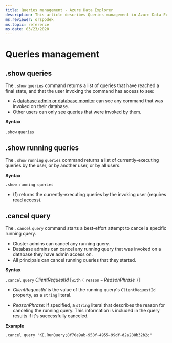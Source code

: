 ```yaml
---
title: Queries management - Azure Data Explorer
description: This article describes Queries management in Azure Data Explorer.
ms.reviewer: orspodek
ms.topic: reference
ms.date: 03/23/2020
---
```

# Queries management

## .show queries

The `.show` `queries` command returns a list of queries that have reached a final state, and that the user invoking the command has access to see:


* A [database admin or database monitor](../management/access-control/role-based-authorization.md) can see any command that was invoked on their database.
* Other users can only see queries that were invoked by them.

**Syntax**

`.show` `queries`

## .show running queries

The `.show` `running` `queries` command returns a list of currently-executing queries
by the user, or by another user, or by all users.

**Syntax**

```kusto
.show running queries
```

* (1) returns the currently-executing queries by the invoking user (requires read access).

## .cancel query

The `.cancel` `query` command starts a best-effort attempt to cancel a specific
running query.

* Cluster admins can cancel any running query.
* Database admins can cancel any running query that was invoked on a database they have admin access on.
* All principals can cancel running queries that they started.

**Syntax**

`.cancel` `query` *ClientRequestId* [`with` `(` `reason` `=` *ReasonPhrase* `)`]

* *ClientRequestId* is the value of the running query's `ClientRequestId` property,
  as a `string` literal.

* *ReasonPhrase*: If specified, a `string` literal that describes the reason for
  canceling the running query. This information is included in the query results
  if it's successfully canceled.

**Example**

```kusto
.cancel query "KE.RunQuery;8f70e9ab-958f-4955-99df-d2a288b32b2c"
```
